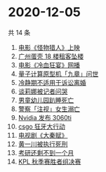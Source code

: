 # 2020-12-05

共 14 条

<!-- BEGIN ZHIHUSEARCH -->
<!-- 最后更新时间 Sat Dec 05 2020 19:06:06 GMT+0800 (CST) -->
1. [电影《怪物猎人》上映](https://www.zhihu.com/search?q=怪物猎人电影)
1. [广州蛋壳 18 楼租客坠楼](https://www.zhihu.com/search?q=广州蛋壳坠楼)
1. [电影《冷血狂宴》网播](https://www.zhihu.com/search?q=冷血狂宴)
1. [量子计算原型机「九章」问世](https://www.zhihu.com/search?q=九章)
1. [冷静期不适用于诉讼离婚](https://www.zhihu.com/search?q=离婚冷静期)
1. [谈莉娜被记者问哭](https://www.zhihu.com/search?q=谈莉娜)
1. [男童幼儿园趴睡死亡](https://www.zhihu.com/search?q=幼儿园午睡死亡)
1. [警察「注视」女生溺亡](https://www.zhihu.com/search?q=警察注视女生溺亡)
1. [Nvidia 发布 3060ti ](https://www.zhihu.com/search?q=3060ti)
1. [csgo 狂牙大行动](https://www.zhihu.com/search?q=csgo大行动)
1. [电视剧《大秦赋》](https://www.zhihu.com/search?q=大秦赋)
1. [黄一川被执行死刑](https://www.zhihu.com/search?q=黄一川)
1. [考研还剩不到一个月](https://www.zhihu.com/search?q=考研)
1. [KPL 秋季赛胜者组决赛](https://www.zhihu.com/search?q=ag)
<!-- END ZHIHUSEARCH -->
